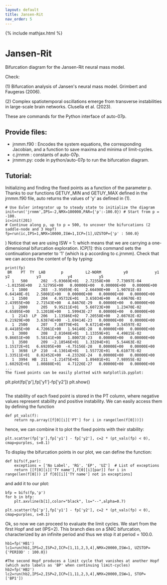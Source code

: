 ```yaml
---
layout: default
title: Jansen-Rit
nav_order: 5
---
```


{% include mathjax.html %}


# Jansen-Rit

Bifurcation diagram for the Jansen-Rit neural mass model.

Check: 

(1) Bifurcation analysis of Jansen's neural mass model. Grimbert and Faugeras (2006).

(2) Complex spatiotemporal oscillations emerge from transverse instabilities in large-scale brain networks. Clusella et al. (2023).

These are commands for the Python interface of auto-07p.

## Provide files:
* jrnmm.f90 :  Encodes the system equations, the corresponding Jacobian, and a function to save maxima and minima of limit-cycles.
* c.jrnmm : constants of auto-07p.
* jrnmm.py: code in python/auto-07p to run the bifurcation diagram.

## Tutorial:

Initializing and finding the fixed points as a function of the parameter p. Thanks to our functions GETUY_MIN and GETUY_MAX defined in the jrnmm.f90 file, auto returns the values of 'y' as defined in (1).

```
# Use Euler integrator up to steady state to initialize the diagram
init=run('jrnmm',IPS=-2,NMX=100000,PAR={'p':-100.0}) # Start from p = -100.
ic=init(201)
# Continue along p, up to p = 500, to uncover the bifurcations (2 saddle-node and 3 Hopf)                                                
fp=run(ic,IPS=1,NMX=10000,ISW=1,ICP=[1],UZSTOP={'p' : 500.0}
```
)
Notice that we are using ISW = 1: which means that we are carrying a one-dimensional bifurcation exploration. 
ICP[1]: this command sets the continuation parameter to '1' (which is p according to c.jrnmm).
Check that we can access the content of fp by typing:
```
print(fp)
 BR    PT  TY  LAB       p          L2-NORM          y0            y1            y2            y3            y4            y5      
   1   500      202  -5.03669E+01   2.72358E+00   7.73097E-04  -1.01358E+00   2.52795E+00   0.00000E+00   0.00000E+00   0.00000E+00
   1  1000      203  -3.95059E-01   2.66490E+00   1.90701E-03   6.64140E-01   2.58081E+00   0.00000E+00   0.00000E+00   0.00000E+00
   1  1500      204   4.95732E+01   3.65034E+00   4.69670E-03   2.43955E+00   2.71543E+00   4.84676E-29   0.00000E+00   0.00000E+00
   1  2000      205   9.95211E+01   5.60723E+00   1.23470E-02   4.65895E+00   3.12010E+00   1.59943E-27   0.00000E+00   0.00000E+00
   1  2143  LP  206   1.13586E+02   7.20558E+00   2.08702E-02   6.21929E+00   3.63874E+00  -1.69414E-23   0.00000E+00   0.00000E+00
   1  2500      207   7.80770E+01   9.67214E+00   3.54597E-02   8.44185E+00   4.72061E+00   1.94140E-28   0.00000E+00   0.00000E+00
   1  3000      208   2.81048E+01   1.13359E+01   4.49815E-02   9.86651E+00   5.58141E+00   1.80072E-23   0.00000E+00   0.00000E+00
   1  3500      209  -2.18546E+01   1.33204E+01   5.54463E-02   1.15172E+01   6.69205E+00  -4.75156E-28   0.00000E+00   0.00000E+00
   1  3698  LP  210  -4.13014E+01   1.55772E+01   6.61077E-02   1.33511E+01   8.02452E+00  -4.23326E-24   0.00000E+00   0.00000E+00
   1  3994  HB  211  -1.21475E+01   1.89401E+01   7.98955E-02   1.60292E+01   1.00888E+01   4.71226E-27   0.00000E+00   0.00000E+00
...
The fixed points can be easily plotted with matplotlib.pyplot:
```
plt.plot(fp['p'],fp['y1']-fp['y2'])
plt.show()
```
```
The stability of each fixed point is stored in the PT column, where negative values represent stability and positive instability. 
We can easily access them by defining the function
```
def pt_vals(f):
	return np.array([f[0][i]['PT'] for i in range(len(f[0]))])
```
hence, we can combine it to plot the fixed points with their stability:
```
plt.scatter(fp['p'],fp['y1'] - fp['y2'], c=2 * (pt_vals(fp) < 0), cmap=purples, s=0.1)
```
To display the bifurcation points in our plot, we can define the function:
```
def bifs(f,par):
	exceptions = ['No Label', 'RG', 'EP', 'UZ']  # List of exceptions
	return [[f[0][i]['TY name'],f[0][i][par]] for i in range(len(f[0])) if f[0][i]['TY name'] not in exceptions]
```
and add it to our plot:

```
bfp = bifs(fp,'p')
for b in bfp:
	plt.axvline(b[1],color="black", ls="--",alpha=0.7)

plt.scatter(fp['p'],fp['y1'] - fp['y2'], c=2 * (pt_vals(fp) < 0), cmap=purples, s=0.1)
```
Ok, so now we can proceed to evaluate the limit cycles. We start from the first Hopf and set (IPS=2). This branch dies on a SNIC bifurcation, characterized by an infinite period and thus we stop it at period = 100.0.
```
hb1=fp('HB1')                                                                                   
lc1=run(hb1,IPS=2,ISP=2,ICP=[1,11,2,3,4],NMX=20000,ISW=1, UZSTOP={'PERIOD' : 100.0}) 

#The second Hopf produces a limit cycle that vanishes at another Hopf (which auto labels as 'BP' when continuing limit-cycles)
hb2=fp('HB2')
lc2=run(hb2,IPS=2,ISP=2,ICP=[1,11,2,3,4],NMX=20000,ISW=1, STOP=['BP1'])
```



